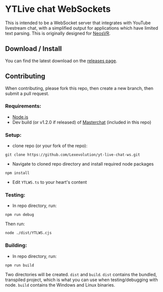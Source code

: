 # YTLive chat WebSockets
This is intended to be a WebSocket server that integrates with YouTube livestream chat, with a simplified output for applications which have limited text parsing. This is originally designed for [NeosVR](https://neos.com).

## Download / Install
You can find the latest download on the [releases page](https://github.com/Lexevolution/yt-live-chat-ws/releases).

## Contributing
When contributing, please fork this repo, then create a new branch, then submit a pull request.

### Requirements:
- [Node.js](https://nodejs.org)
- Dev build (or v1.2.0 if released) of [Masterchat](https://github.com/sigvt/masterchat) (included in this repo)

### Setup:
- clone repo (or your fork of the repo):

```git clone https://github.com/Lexevolution/yt-live-chat-ws.git```

- Navigate to cloned repo directory and install required node packages

```npm install```

- Edit `YTLWS.ts` to your heart's content

### Testing:
- In repo directory, run:

```npm run debug```

Then run:

```node ./dist/YTLWS.cjs```

### Building:
- In repo directory, run:

```npm run build```

Two directories will be created. `dist` and `build`. `dist` contains the bundled, transpiled project, which is what you can use when testing/debugging with node. `build` contains the Windows and Linux binaries.